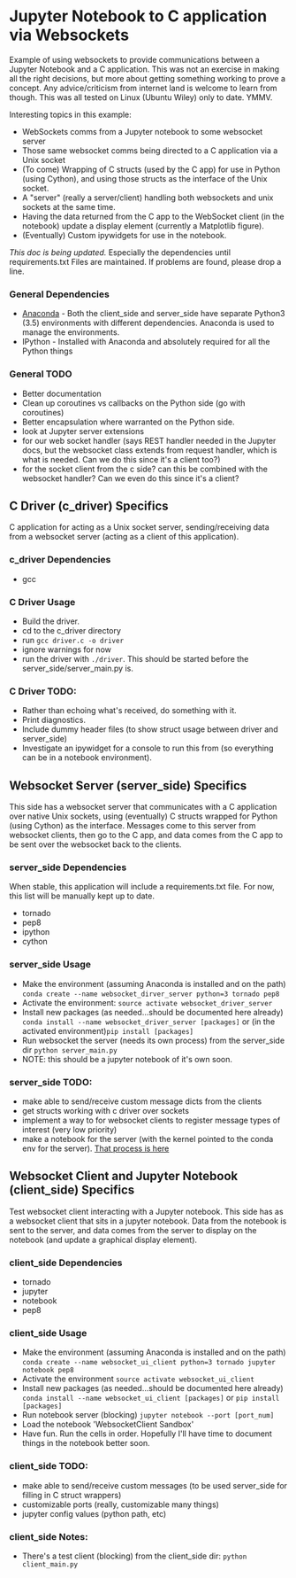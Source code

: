 # Jupyter Notebook to C application via Websockets
Example of using websockets to provide communications between a Jupyter
Notebook and a C application. This was not an exercise in making all the right
decisions, but more about getting something working to prove a concept. Any
advice/criticism from internet land is welcome to learn from though. This was
all tested on Linux (Ubuntu Wiley) only to date. YMMV.

Interesting topics in this example:
* WebSockets comms from a Jupyter notebook to some websocket server
* Those same websocket comms being directed to a C application via a Unix
  socket
* (To come) Wrapping of C structs (used by the C app) for use in Python (using
  Cython), and using those structs as the interface of the Unix socket.
* A "server" (really a server/client) handling both websockets and unix sockets
  at the same time.
* Having the data returned from the C app to the WebSocket client (in the
  notebook) update a display element (currently a Matplotlib figure).
* (Eventually) Custom ipywidgets for use in the notebook.

*This doc is being updated.* Especially the dependencies until requirements.txt
Files are maintained. If problems are found, please drop a line.

### General Dependencies
* [Anaconda](https://www.continuum.io/why-anaconda) - Both the client_side and
  server_side have separate Python3 (3.5) environments with different
  dependencies. Anaconda is used to manage the environments.
* IPython - Installed with Anaconda and absolutely required for all the Python
  things

### General TODO
* Better documentation
* Clean up coroutines vs callbacks on the Python side (go with coroutines)
* Better encapsulation where warranted on the Python side.
* look at Jupyter server extensions
 * for our web socket handler (says REST handler needed in the Jupyter docs,
   but the websocket class extends from request handler, which is what is
   needed. Can we do this since it's a client too?)
 * for the socket client from the c side? can this be combined with the
   websocket handler? Can we even do this since it's a client?


## C Driver (c_driver) Specifics
C application for acting as a Unix socket server, sending/receiving data from
a websocket server (acting as a client of this application).

### c_driver Dependencies
* gcc

### C Driver Usage
* Build the driver.
 * cd to the c_driver directory
 * run `gcc driver.c -o driver`
 * ignore warnings for now
* run the driver with `./driver`. This should be started before the
  server_side/server_main.py is.

### C Driver TODO:
* Rather than echoing what's received, do something with it.
* Print diagnostics.
* Include dummy header files (to show struct usage between driver and
  server_side)
* Investigate an ipywidget for a console to run this from (so everything can
  be in a notebook environment).

## Websocket Server (server_side) Specifics
This side has a websocket server that communicates with a C application over
native Unix sockets, using (eventually) C structs wrapped for Python (using
Cython) as the interface. Messages come to this server from websocket clients,
then go to the C app, and data comes from the C app to be sent over the
websocket back to the clients.

### server_side Dependencies
When stable, this application will include a requirements.txt file. For now,
this list will be manually kept up to date.
* tornado
* pep8
* ipython
* cython

### server_side Usage
* Make the environment (assuming Anaconda is installed and on the path)
`conda create --name websocket_dirver_server python=3 tornado pep8`
* Activate the environment:
`source activate websocket_driver_server`
* Install new packages (as needed...should be documented here already)
`conda install --name websocket_driver_server [packages]` or (in the activated
environment)`pip install [packages]`
* Run websocket the server (needs its own process) from the server_side dir
`python server_main.py`
* NOTE: this should be a jupyter notebook of it's own soon.

### server_side TODO:
* make able to send/receive custom message dicts from the clients
* get structs working with c driver over sockets
 * implement a way to for websocket clients to register message types of
   interest (very low priority)
* make a notebook for the server (with the kernel pointed to the conda env for
  the server). [That process is here](http://ipython.readthedocs.org/en/stable/install/kernel_install.html)

## Websocket Client and Jupyter Notebook (client_side) Specifics
Test websocket client interacting with a Jupyter notebook. This side has as
a websocket client that sits in a jupyter notebook. Data from the notebook is
sent to the server, and data comes from the server to display on the notebook
(and update a graphical display element).

### client_side Dependencies
* tornado
* jupyter
* notebook
* pep8

### client_side Usage
* Make the environment (assuming Anaconda is installed and on the path)
`conda create --name websocket_ui_client python=3 tornado jupyter notebook pep8`
* Activate the environment
`source activate websocket_ui_client`
* Install new packages (as needed...should be documented here already)
`conda install --name websocket_ui_client [packages]` or `pip install [packages]`
* Run notebook server (blocking) `jupyter notebook --port [port_num]`
* Load the notebook 'WebsocketClient Sandbox'
* Have fun. Run the cells in order. Hopefully I'll have time to document things
  in the notebook better soon.

### client_side TODO:
* make able to send/receive custom messages (to be used server_side for filling
  in C struct wrappers)
* customizable ports (really, customizable many things)
* jupyter config values (python path, etc)

### client_side Notes:
* There's a test client (blocking) from the client_side dir:
 `python client_main.py`
